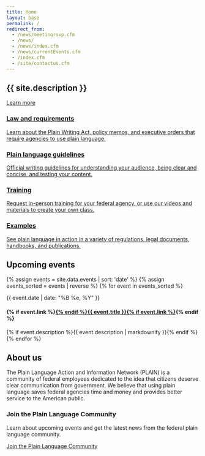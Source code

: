 ```yaml
---
title: Home
layout: base
permalink: /
redirect_from:
  - /news/meetingrsvp.cfm
  - /news/
  - /news/index.cfm
  - /news/currentEvents.cfm
  - /index.cfm
  - /site/contactus.cfm
---
```


<section class="usa-section home-hero bg-tan" markdown="0">
  <div class="usa-grid">
    <h1 class="mb4">{{ site.description }}</h1>
    <a class="usa-button usa-button-big usa-button-primary m0 no-print" href="{{ '/about/definitions/' | relative_url }}">Learn more</a>
  </div>
</section>

<section class="usa-section home-grid" markdown="0">
  <div class="usa-grid md-flex">
    <a href="{{ '/law/' | relative_url }}" class="usa-width-one-half p3 lg-p4 clearfix">
      <i class="icon-large icon-gavel" aria-hidden="true"></i>
      <div class="overflow-hidden">
        <h3 class="arrow">Law and requirements</h3>
        <p class="my0">Learn about the Plain Writing Act, policy memos, and executive orders that require agencies to use plain language.</p>
      </div>
    </a>
    <a href="{{ '/guidelines/' | relative_url }}" class="usa-width-one-half p3 lg-p4 clearfix">
      <i class="icon-large icon-pencil" aria-hidden="true"></i>
      <div class="overflow-hidden">
        <h3 class="arrow">Plain language guidelines</h3>
        <p class="my0">Official writing guidelines for understanding your audience, being clear and concise, and testing your content.</p>
      </div>
    </a>
  </div>
  <div class="usa-grid md-flex">
    <a href="{{ '/training/' | relative_url }}" class="usa-width-one-half p3 lg-p4 clearfix">
      <i class="icon-large icon-graduation-cap" aria-hidden="true"></i>
      <div class="overflow-hidden">
        <h3 class="arrow">Training</h3>
        <p class="my0">Request in-person training for your federal agency, or use our videos and materials to create your own class.</p>
      </div>
    </a>
    <a href="{{ '/examples/' | relative_url }}" class="usa-width-one-half p3 lg-p4 clearfix">
      <i class="icon-large icon-map-signs" aria-hidden="true"></i>
      <div class="overflow-hidden">
        <h3 class="arrow">Examples</h3>
        <p class="my0">See plain language in action in a variety of regulations, legal documents, handbooks, and publications.</p>
      </div>
    </a>
  </div>
</section>

<section class="usa-section bg-tan home-events" markdown="0">
  <div class="usa-grid">
    <h2 class="mt0 mb3">Upcoming events</h2>
    {% assign events = site.data.events | sort: 'date' %}
    {% assign events_sorted = events | reverse %}
    {% for event in events_sorted %}
      <p class="m0 h5 caps sans-serif">{{ event.date | date: "%B %e, %Y" }}</p>
      <h4 class="m0 h3">{% if event.link %}<a href="{{ event.link }}" class="text-decoration-none">{% endif %}{{ event.title }}{% if event.link %}</a>{% endif %}</h4>
      {% if event.description %}{{ event.description | markdownify }}{% endif %}
    {% endfor %}
  </div>
</section>

<section class="usa-section" markdown="0">
  <div class="usa-grid">
    <h2 class="mt0">About us</h2>
    <div class="usa-width-two-thirds md-pr5">
    <p class="usa-font-lead">The Plain Language Action and Information Network (PLAIN) is a community of federal employees dedicated to the idea that citizens deserve clear communication from government. We believe that using plain language saves federal agencies time and money and provides better service to the American public.</p>
    </div>
    <div class="usa-width-one-third">
      <h3>Join the Plain Language Community</h3>
        <p>Learn about upcoming events and get the latest news from the federal plain language community.</p>
        <a class="usa-button usa-button-primary block m0 nowrap" href="https://www.digitalgov.gov/communities/plain-language/">Join the Plain Language Community</a>
    </div>
  </div>
</section>
